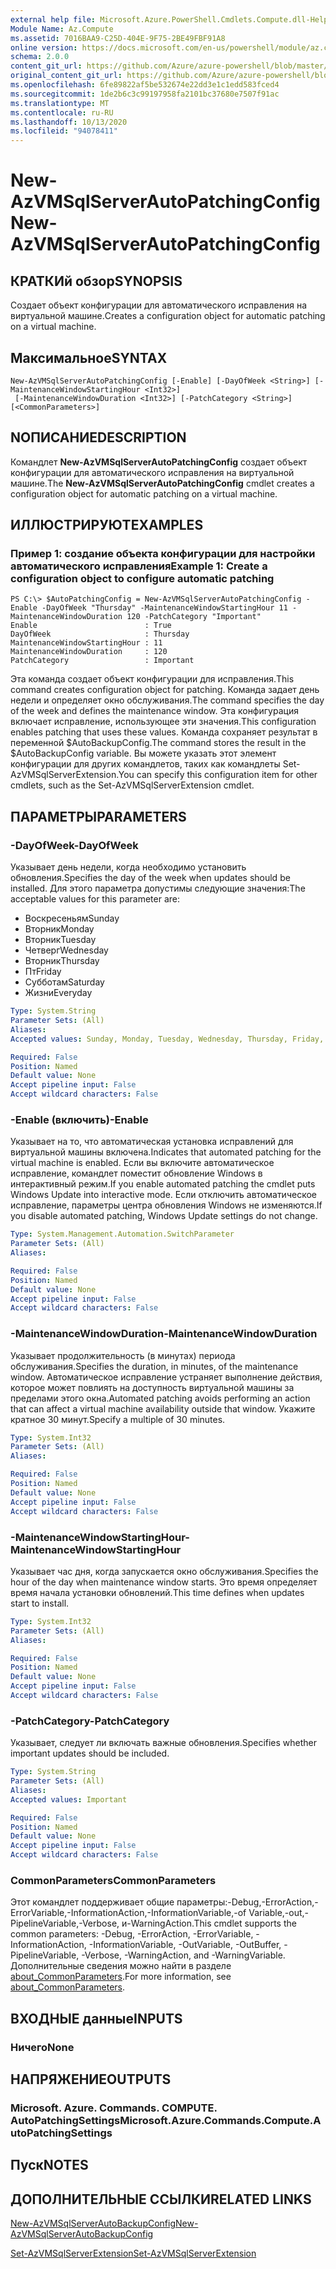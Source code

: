 ```yaml
---
external help file: Microsoft.Azure.PowerShell.Cmdlets.Compute.dll-Help.xml
Module Name: Az.Compute
ms.assetid: 7016BAA9-C25D-404E-9F75-2BE49FBF91A8
online version: https://docs.microsoft.com/en-us/powershell/module/az.compute/new-azvmsqlserverautopatchingconfig
schema: 2.0.0
content_git_url: https://github.com/Azure/azure-powershell/blob/master/src/Compute/Compute/help/New-AzVMSqlServerAutoPatchingConfig.md
original_content_git_url: https://github.com/Azure/azure-powershell/blob/master/src/Compute/Compute/help/New-AzVMSqlServerAutoPatchingConfig.md
ms.openlocfilehash: 6fe89822af5be532674e22dd3e1c1edd583fced4
ms.sourcegitcommit: 1de2b6c3c99197958fa2101bc37680e7507f91ac
ms.translationtype: MT
ms.contentlocale: ru-RU
ms.lasthandoff: 10/13/2020
ms.locfileid: "94078411"
---
```

# <span data-ttu-id="08dfd-101">New-AzVMSqlServerAutoPatchingConfig</span><span class="sxs-lookup"><span data-stu-id="08dfd-101">New-AzVMSqlServerAutoPatchingConfig</span></span>

## <span data-ttu-id="08dfd-102">КРАТКИй обзор</span><span class="sxs-lookup"><span data-stu-id="08dfd-102">SYNOPSIS</span></span>
<span data-ttu-id="08dfd-103">Создает объект конфигурации для автоматического исправления на виртуальной машине.</span><span class="sxs-lookup"><span data-stu-id="08dfd-103">Creates a configuration object for automatic patching on a virtual machine.</span></span>

## <span data-ttu-id="08dfd-104">Максимальное</span><span class="sxs-lookup"><span data-stu-id="08dfd-104">SYNTAX</span></span>

```
New-AzVMSqlServerAutoPatchingConfig [-Enable] [-DayOfWeek <String>] [-MaintenanceWindowStartingHour <Int32>]
 [-MaintenanceWindowDuration <Int32>] [-PatchCategory <String>] [<CommonParameters>]
```

## <span data-ttu-id="08dfd-105">NОПИСАНИЕ</span><span class="sxs-lookup"><span data-stu-id="08dfd-105">DESCRIPTION</span></span>
<span data-ttu-id="08dfd-106">Командлет **New-AzVMSqlServerAutoPatchingConfig** создает объект конфигурации для автоматического исправления на виртуальной машине.</span><span class="sxs-lookup"><span data-stu-id="08dfd-106">The **New-AzVMSqlServerAutoPatchingConfig** cmdlet creates a configuration object for automatic patching on a virtual machine.</span></span>

## <span data-ttu-id="08dfd-107">ИЛЛЮСТРИРУЮТ</span><span class="sxs-lookup"><span data-stu-id="08dfd-107">EXAMPLES</span></span>

### <span data-ttu-id="08dfd-108">Пример 1: создание объекта конфигурации для настройки автоматического исправления</span><span class="sxs-lookup"><span data-stu-id="08dfd-108">Example 1: Create a configuration object to configure automatic patching</span></span>
```
PS C:\> $AutoPatchingConfig = New-AzVMSqlServerAutoPatchingConfig -Enable -DayOfWeek "Thursday" -MaintenanceWindowStartingHour 11 -MaintenanceWindowDuration 120 -PatchCategory "Important"
Enable                        : True
DayOfWeek                     : Thursday
MaintenanceWindowStartingHour : 11
MaintenanceWindowDuration     : 120
PatchCategory                 : Important
```

<span data-ttu-id="08dfd-109">Эта команда создает объект конфигурации для исправления.</span><span class="sxs-lookup"><span data-stu-id="08dfd-109">This command creates configuration object for patching.</span></span>
<span data-ttu-id="08dfd-110">Команда задает день недели и определяет окно обслуживания.</span><span class="sxs-lookup"><span data-stu-id="08dfd-110">The command specifies the day of the week and defines the maintenance window.</span></span>
<span data-ttu-id="08dfd-111">Эта конфигурация включает исправление, использующее эти значения.</span><span class="sxs-lookup"><span data-stu-id="08dfd-111">This configuration enables patching that uses these values.</span></span>
<span data-ttu-id="08dfd-112">Команда сохраняет результат в переменной $AutoBackupConfig.</span><span class="sxs-lookup"><span data-stu-id="08dfd-112">The command stores the result in the $AutoBackupConfig variable.</span></span>
<span data-ttu-id="08dfd-113">Вы можете указать этот элемент конфигурации для других командлетов, таких как командлеты Set-AzVMSqlServerExtension.</span><span class="sxs-lookup"><span data-stu-id="08dfd-113">You can specify this configuration item for other cmdlets, such as the Set-AzVMSqlServerExtension cmdlet.</span></span>

## <span data-ttu-id="08dfd-114">ПАРАМЕТРЫ</span><span class="sxs-lookup"><span data-stu-id="08dfd-114">PARAMETERS</span></span>

### <span data-ttu-id="08dfd-115">-DayOfWeek</span><span class="sxs-lookup"><span data-stu-id="08dfd-115">-DayOfWeek</span></span>
<span data-ttu-id="08dfd-116">Указывает день недели, когда необходимо установить обновления.</span><span class="sxs-lookup"><span data-stu-id="08dfd-116">Specifies the day of the week when updates should be installed.</span></span>
<span data-ttu-id="08dfd-117">Для этого параметра допустимы следующие значения:</span><span class="sxs-lookup"><span data-stu-id="08dfd-117">The acceptable values for this parameter are:</span></span>
- <span data-ttu-id="08dfd-118">Воскресеньям</span><span class="sxs-lookup"><span data-stu-id="08dfd-118">Sunday</span></span>
- <span data-ttu-id="08dfd-119">Вторник</span><span class="sxs-lookup"><span data-stu-id="08dfd-119">Monday</span></span>
- <span data-ttu-id="08dfd-120">Вторник</span><span class="sxs-lookup"><span data-stu-id="08dfd-120">Tuesday</span></span>
- <span data-ttu-id="08dfd-121">Четверг</span><span class="sxs-lookup"><span data-stu-id="08dfd-121">Wednesday</span></span>
- <span data-ttu-id="08dfd-122">Вторник</span><span class="sxs-lookup"><span data-stu-id="08dfd-122">Thursday</span></span>
- <span data-ttu-id="08dfd-123">Пт</span><span class="sxs-lookup"><span data-stu-id="08dfd-123">Friday</span></span>
- <span data-ttu-id="08dfd-124">Субботам</span><span class="sxs-lookup"><span data-stu-id="08dfd-124">Saturday</span></span>
- <span data-ttu-id="08dfd-125">Жизни</span><span class="sxs-lookup"><span data-stu-id="08dfd-125">Everyday</span></span>

```yaml
Type: System.String
Parameter Sets: (All)
Aliases:
Accepted values: Sunday, Monday, Tuesday, Wednesday, Thursday, Friday, Saturday, Everyday

Required: False
Position: Named
Default value: None
Accept pipeline input: False
Accept wildcard characters: False
```

### <span data-ttu-id="08dfd-126">-Enable (включить)</span><span class="sxs-lookup"><span data-stu-id="08dfd-126">-Enable</span></span>
<span data-ttu-id="08dfd-127">Указывает на то, что автоматическая установка исправлений для виртуальной машины включена.</span><span class="sxs-lookup"><span data-stu-id="08dfd-127">Indicates that automated patching for the virtual machine is enabled.</span></span>
<span data-ttu-id="08dfd-128">Если вы включите автоматическое исправление, командлет поместит обновление Windows в интерактивный режим.</span><span class="sxs-lookup"><span data-stu-id="08dfd-128">If you enable automated patching the cmdlet puts Windows Update into interactive mode.</span></span>
<span data-ttu-id="08dfd-129">Если отключить автоматическое исправление, параметры центра обновления Windows не изменяются.</span><span class="sxs-lookup"><span data-stu-id="08dfd-129">If you disable automated patching, Windows Update settings do not change.</span></span>

```yaml
Type: System.Management.Automation.SwitchParameter
Parameter Sets: (All)
Aliases:

Required: False
Position: Named
Default value: None
Accept pipeline input: False
Accept wildcard characters: False
```

### <span data-ttu-id="08dfd-130">-MaintenanceWindowDuration</span><span class="sxs-lookup"><span data-stu-id="08dfd-130">-MaintenanceWindowDuration</span></span>
<span data-ttu-id="08dfd-131">Указывает продолжительность (в минутах) периода обслуживания.</span><span class="sxs-lookup"><span data-stu-id="08dfd-131">Specifies the duration, in minutes, of the maintenance window.</span></span>
<span data-ttu-id="08dfd-132">Автоматическое исправление устраняет выполнение действия, которое может повлиять на доступность виртуальной машины за пределами этого окна.</span><span class="sxs-lookup"><span data-stu-id="08dfd-132">Automated patching avoids performing an action that can affect a virtual machine availability outside that window.</span></span>
<span data-ttu-id="08dfd-133">Укажите кратное 30 минут.</span><span class="sxs-lookup"><span data-stu-id="08dfd-133">Specify a multiple of 30 minutes.</span></span>

```yaml
Type: System.Int32
Parameter Sets: (All)
Aliases:

Required: False
Position: Named
Default value: None
Accept pipeline input: False
Accept wildcard characters: False
```

### <span data-ttu-id="08dfd-134">-MaintenanceWindowStartingHour</span><span class="sxs-lookup"><span data-stu-id="08dfd-134">-MaintenanceWindowStartingHour</span></span>
<span data-ttu-id="08dfd-135">Указывает час дня, когда запускается окно обслуживания.</span><span class="sxs-lookup"><span data-stu-id="08dfd-135">Specifies the hour of the day when maintenance window starts.</span></span>
<span data-ttu-id="08dfd-136">Это время определяет время начала установки обновлений.</span><span class="sxs-lookup"><span data-stu-id="08dfd-136">This time defines when updates start to install.</span></span>

```yaml
Type: System.Int32
Parameter Sets: (All)
Aliases:

Required: False
Position: Named
Default value: None
Accept pipeline input: False
Accept wildcard characters: False
```

### <span data-ttu-id="08dfd-137">-PatchCategory</span><span class="sxs-lookup"><span data-stu-id="08dfd-137">-PatchCategory</span></span>
<span data-ttu-id="08dfd-138">Указывает, следует ли включать важные обновления.</span><span class="sxs-lookup"><span data-stu-id="08dfd-138">Specifies whether important updates should be included.</span></span>

```yaml
Type: System.String
Parameter Sets: (All)
Aliases:
Accepted values: Important

Required: False
Position: Named
Default value: None
Accept pipeline input: False
Accept wildcard characters: False
```

### <span data-ttu-id="08dfd-139">CommonParameters</span><span class="sxs-lookup"><span data-stu-id="08dfd-139">CommonParameters</span></span>
<span data-ttu-id="08dfd-140">Этот командлет поддерживает общие параметры:-Debug,-ErrorAction,-ErrorVariable,-InformationAction,-InformationVariable,-of Variable,-out,-PipelineVariable,-Verbose, и-WarningAction.</span><span class="sxs-lookup"><span data-stu-id="08dfd-140">This cmdlet supports the common parameters: -Debug, -ErrorAction, -ErrorVariable, -InformationAction, -InformationVariable, -OutVariable, -OutBuffer, -PipelineVariable, -Verbose, -WarningAction, and -WarningVariable.</span></span> <span data-ttu-id="08dfd-141">Дополнительные сведения можно найти в разделе [about_CommonParameters](http://go.microsoft.com/fwlink/?LinkID=113216).</span><span class="sxs-lookup"><span data-stu-id="08dfd-141">For more information, see [about_CommonParameters](http://go.microsoft.com/fwlink/?LinkID=113216).</span></span>

## <span data-ttu-id="08dfd-142">ВХОДНЫЕ данные</span><span class="sxs-lookup"><span data-stu-id="08dfd-142">INPUTS</span></span>

### <span data-ttu-id="08dfd-143">Ничего</span><span class="sxs-lookup"><span data-stu-id="08dfd-143">None</span></span>

## <span data-ttu-id="08dfd-144">НАПРЯЖЕНИЕ</span><span class="sxs-lookup"><span data-stu-id="08dfd-144">OUTPUTS</span></span>

### <span data-ttu-id="08dfd-145">Microsoft. Azure. Commands. COMPUTE. AutoPatchingSettings</span><span class="sxs-lookup"><span data-stu-id="08dfd-145">Microsoft.Azure.Commands.Compute.AutoPatchingSettings</span></span>

## <span data-ttu-id="08dfd-146">Пуск</span><span class="sxs-lookup"><span data-stu-id="08dfd-146">NOTES</span></span>

## <span data-ttu-id="08dfd-147">ДОПОЛНИТЕЛЬНЫЕ ССЫЛКИ</span><span class="sxs-lookup"><span data-stu-id="08dfd-147">RELATED LINKS</span></span>

[<span data-ttu-id="08dfd-148">New-AzVMSqlServerAutoBackupConfig</span><span class="sxs-lookup"><span data-stu-id="08dfd-148">New-AzVMSqlServerAutoBackupConfig</span></span>](./New-AzVMSqlServerAutoBackupConfig.md)

[<span data-ttu-id="08dfd-149">Set-AzVMSqlServerExtension</span><span class="sxs-lookup"><span data-stu-id="08dfd-149">Set-AzVMSqlServerExtension</span></span>](./Set-AzVMSqlServerExtension.md)



